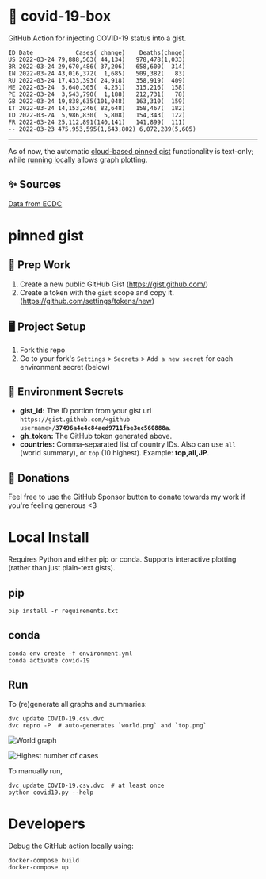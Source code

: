 # 🏥 covid-19-box

GitHub Action for injecting COVID-19 status into a gist.

```
ID Date            Cases( change)    Deaths(chnge)
US 2022-03-24 79,888,563( 44,134)   978,478(1,033)
BR 2022-03-24 29,670,486( 37,206)   658,600(  314)
IN 2022-03-24 43,016,372(  1,685)   509,382(   83)
RU 2022-03-24 17,433,393( 24,918)   358,919(  409)
ME 2022-03-24  5,640,305(  4,251)   315,216(  158)
PE 2022-03-24  3,543,790(  1,188)   212,731(   78)
GB 2022-03-24 19,838,635(101,048)   163,310(  159)
IT 2022-03-24 14,153,246( 82,648)   158,467(  182)
ID 2022-03-24  5,986,830(  5,808)   154,343(  122)
FR 2022-03-24 25,112,891(140,141)   141,899(  111)
-- 2022-03-23 475,953,595(1,643,802) 6,072,289(5,605)
```

---

As of now, the automatic [cloud-based pinned gist](#pinned-gist) functionality is text-only;
while [running locally](#local-install) allows graph plotting.

## ✨ Sources

[Data from ECDC](https://www.ecdc.europa.eu/en/publications-data/download-todays-data-geographic-distribution-covid-19-cases-worldwide)

# pinned gist

## 🎒 Prep Work
1. Create a new public GitHub Gist (https://gist.github.com/)
1. Create a token with the `gist` scope and copy it. (https://github.com/settings/tokens/new)

## 🖥 Project Setup
1. Fork this repo
1. Go to your fork's `Settings` > `Secrets` > `Add a new secret` for each environment secret (below)

## 🤫 Environment Secrets
- **gist_id:** The ID portion from your gist url `https://gist.github.com/<github username>/`**`37496a4e4c84aed9711fbe3ec560888a`**.
- **gh_token:** The GitHub token generated above.
- **countries:** Comma-separated list of country IDs. Also can use `all` (world summary), or `top` (10 highest). Example: **top,all,JP**.

## 💸 Donations

Feel free to use the GitHub Sponsor button to donate towards my work if you're feeling generous <3

# Local Install

Requires Python and either pip or conda. Supports interactive plotting (rather than just plain-text gists).

## pip

```
pip install -r requirements.txt
```

## conda

```
conda env create -f environment.yml
conda activate covid-19
```

## Run

To (re)generate all graphs and summaries:

```
dvc update COVID-19.csv.dvc
dvc repro -P  # auto-generates `world.png` and `top.png`
```

![World graph](world.png)

![Highest number of cases](top.png)

To manually run,

```
dvc update COVID-19.csv.dvc  # at least once
python covid19.py --help
```

# Developers

Debug the GitHub action locally using:

```
docker-compose build
docker-compose up
```
